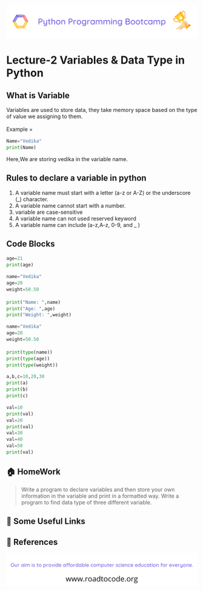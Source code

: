 <!-- HEADER -->
<p align="center">
  <img  src="./../assets/header.png" />
</p>

# Lecture-2 Variables & Data Type in Python

## What is Variable
Variables are used to store data, they take memory space based on the type of value we assigning to them.<br><br>
 Example =

 ```python
 Name="Vedika"
 print(Name)
 ```
 Here,We are storing vedika in the variable name.

## Rules to declare a variable in python

1. A variable name must start with a letter (a-z or A-Z) or the underscore (_) character.
2. A variable name cannot start with a number.
3. variable are case-sensitive
4. A variable name can not used reserved keyword
5. A variable name can include (a-z,A-z, 0-9, and _ )

## Code Blocks

```python
age=21
print(age)
```
```python
name="Vedika"
age=20
weight=50.50

print("Name: ",name)
print("Age: ",age)
print("Weight: ",weight)
```
```python
name="Vedika"
age=20
weight=50.50

print(type(name))
print(type(age))
print(type(weight))
```
```python
a,b,c=10,20,30
print(a)
print(b)
print(c)
```
```python
val=10
print(val)
val=20
print(val)
val=30
val=40
val=50
print(val)
```

## 🏠 HomeWork

> Write a program to declare variables and then store your own information in the variable and print in a formatted way.
> Write a program to find data type of three different variable.

## 🔗 Some Useful Links

## 📖 References

<!-- FOOTER -->
<p align="center">
  <img  src="./../assets/footer.png" />
</p>